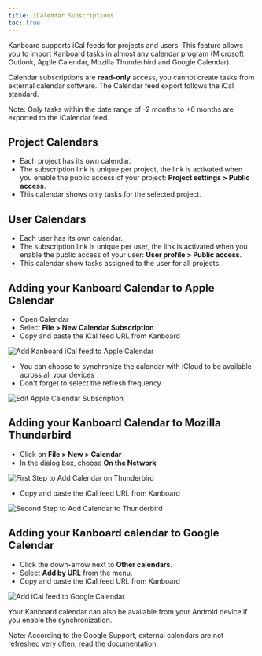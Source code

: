 ```yaml
---
title: iCalendar Subscriptions
toc: true
---
```


Kanboard supports iCal feeds for projects and users.
This feature allows you to import Kanboard tasks in almost any calendar program (Microsoft Outlook, Apple Calendar, Mozilla Thunderbird and Google Calendar).

Calendar subscriptions are **read-only** access, you cannot create tasks from external calendar software. The Calendar feed export follows the iCal standard.

Note: Only tasks within the date range of -2 months to +6 months are exported to the iCalendar feed.

Project Calendars
-----------------

- Each project has its own calendar.
- The subscription link is unique per project, the link is activated when you enable the public access of your project: **Project settings > Public access**.
- This calendar shows only tasks for the selected project.

User Calendars
--------------

- Each user has its own calendar.
- The subscription link is unique per user, the link is activated when you enable the public access of your user: **User profile > Public access**.
- This calendar show tasks assigned to the user for all projects.

Adding your Kanboard Calendar to Apple Calendar
-----------------------------------------------

- Open Calendar
- Select **File > New Calendar Subscription**
- Copy and paste the iCal feed URL from Kanboard

![Add Kanboard iCal feed to Apple Calendar](/images/v1/apple-calendar-add-subscription.png)

- You can choose to synchronize the calendar with iCloud to be available across all your devices
- Don't forget to select the refresh frequency

![Edit Apple Calendar Subscription](/images/v1/apple-calendar-edit-subscription.png)

Adding your Kanboard Calendar to Mozilla Thunderbird
----------------------------------------------------

- Click on **File > New > Calendar**
- In the dialog box, choose **On the Network**

![First Step to Add Calendar on Thunderbird](/images/v1/thunderbird-new-calendar-step1.png)

- Copy and paste the iCal feed URL from Kanboard

![Second Step to Add Calendar to Thunderbird](/images/v1/thunderbird-new-calendar-step2.png)

Adding your Kanboard calendar to Google Calendar
------------------------------------------------

- Click the down-arrow next to **Other calendars**.
- Select **Add by URL** from the menu.
- Copy and paste the iCal feed URL from Kanboard

![Add iCal feed to Google Calendar](/images/v1/google-calendar-add-subscription.png)

Your Kanboard calendar can also be available from your Android device if you enable the synchronization.

Note: According to the Google Support, external calendars are not refreshed very often, [read the
documentation](https://support.google.com/calendar/answer/37100?hl=en&ref_topic=1672445).
